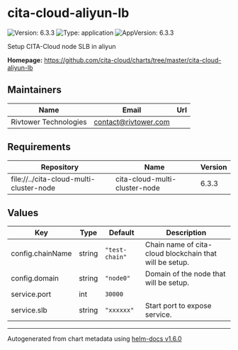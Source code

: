 # cita-cloud-aliyun-lb

![Version: 6.3.3](https://img.shields.io/badge/Version-6.3.3-informational?style=flat-square) ![Type: application](https://img.shields.io/badge/Type-application-informational?style=flat-square) ![AppVersion: 6.3.3](https://img.shields.io/badge/AppVersion-6.3.3-informational?style=flat-square)

Setup CITA-Cloud node SLB in aliyun

**Homepage:** <https://github.com/cita-cloud/charts/tree/master/cita-cloud-aliyun-lb>

## Maintainers

| Name | Email | Url |
| ---- | ------ | --- |
| Rivtower Technologies | contact@rivtower.com |  |

## Requirements

| Repository | Name | Version |
|------------|------|---------|
| file://../cita-cloud-multi-cluster-node | cita-cloud-multi-cluster-node | 6.3.3 |

## Values

| Key | Type | Default | Description |
|-----|------|---------|-------------|
| config.chainName | string | `"test-chain"` | Chain name of cita-cloud blockchain that will be setup. |
| config.domain | string | `"node0"` | Domain of the node that will be setup. |
| service.port | int | `30000` |  |
| service.slb | string | `"xxxxxx"` | Start port to expose service. |

----------------------------------------------
Autogenerated from chart metadata using [helm-docs v1.6.0](https://github.com/norwoodj/helm-docs/releases/v1.6.0)
